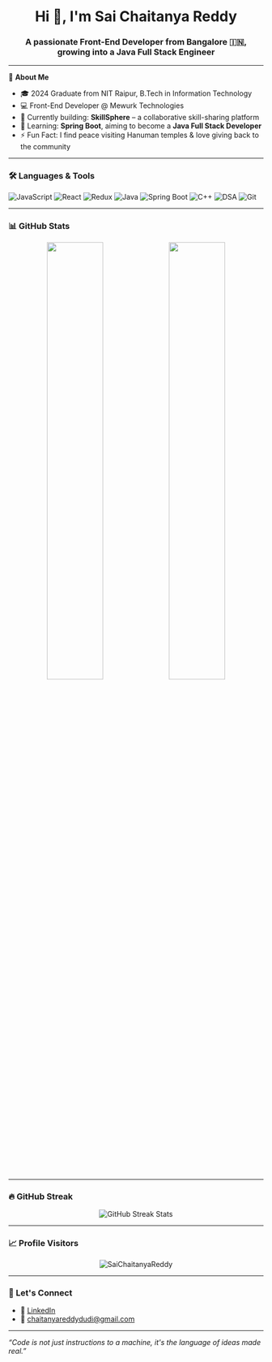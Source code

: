 <h1 align="center">Hi 👋, I'm Sai Chaitanya Reddy</h1>
<h3 align="center">A passionate Front-End Developer from Bangalore 🇮🇳, growing into a Java Full Stack Engineer</h3>

---

🌟 **About Me**
- 🎓 2024 Graduate from NIT Raipur, B.Tech in Information Technology  
- 💻 Front-End Developer @ Mewurk Technologies  
- 🚀 Currently building: **SkillSphere** – a collaborative skill-sharing platform  
- 🌱 Learning: **Spring Boot**, aiming to become a **Java Full Stack Developer**  
- ⚡ Fun Fact: I find peace visiting Hanuman temples & love giving back to the community

---

### 🛠️ Languages & Tools
![JavaScript](https://img.shields.io/badge/-JavaScript-black?style=flat-square&logo=javascript)
![React](https://img.shields.io/badge/-React-blue?style=flat-square&logo=react)
![Redux](https://img.shields.io/badge/-Redux-purple?style=flat-square&logo=redux)
![Java](https://img.shields.io/badge/-Java-orange?style=flat-square&logo=java)
![Spring Boot](https://img.shields.io/badge/-SpringBoot-6DB33F?style=flat-square&logo=spring)
![C++](https://img.shields.io/badge/-C++-00599C?style=flat-square&logo=c%2B%2B)
![DSA](https://img.shields.io/badge/-DSA-blueviolet?style=flat-square)
![Git](https://img.shields.io/badge/-Git-F05032?style=flat-square&logo=git)

---

### 📊 GitHub Stats

<p align="center">
  <img width="47%" src="https://github-readme-stats.vercel.app/api?username=SaiChaii&show_icons=true&theme=radical" />
  <img width="47%" src="https://github-readme-stats.vercel.app/api/top-langs/?username=SaiChaii&layout=compact&theme=radical" />
</p>

---

### 🔥 GitHub Streak

<p align="center">
  <img src="https://streak-stats.demolab.com?user=SaiChaii&theme=radical" alt="GitHub Streak Stats" />
</p>

---

### 📈 Profile Visitors

<p align="center">
  <img src="https://komarev.com/ghpvc/?username=SaiChaii&label=Profile%20views&color=blueviolet&style=flat" alt="SaiChaitanyaReddy" />
</p>

---

### 🤝 Let's Connect

- 💼 [LinkedIn](https://www.linkedin.com/in/chaitanyadudi/)
- 📧 chaitanyareddydudi@gmail.com 

---

_“Code is not just instructions to a machine, it's the language of ideas made real.”_
